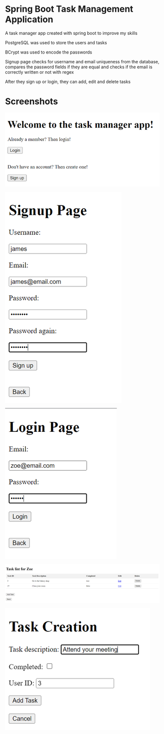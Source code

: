 # Spring Boot Task Management Application
A task manager app created with spring boot to improve my skills  
  
PostgreSQL was used to store the users and tasks  
  
BCrypt was used to encode the passwords  
  
Signup page checks for username and email uniqueness from the database, compares the password fields if they are equal and checks if the email is correctly written or not with regex  
  
After they sign up or login, they can add, edit and delete tasks

# Screenshots
![Main Page](https://github.com/Eren4/spring-task-manager-app/blob/master/screenshots/main-page.png?raw=true)  

![Signup Page](https://github.com/Eren4/spring-task-manager-app/blob/master/screenshots/signup-page.png)  

![Login Page](https://github.com/Eren4/spring-task-manager-app/blob/master/screenshots/login-page.png)  

![Task List](https://github.com/Eren4/spring-task-manager-app/blob/master/screenshots/task-list.png)  

![Task Creation](https://github.com/Eren4/spring-task-manager-app/blob/master/screenshots/task-creation.png)
